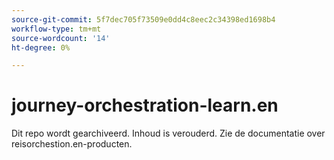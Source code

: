 ```yaml
---
source-git-commit: 5f7dec705f73509e0dd4c8eec2c34398ed1698b4
workflow-type: tm+mt
source-wordcount: '14'
ht-degree: 0%

---
```

# journey-orchestration-learn.en

Dit repo wordt gearchiveerd. Inhoud is verouderd. Zie de documentatie over reisorchestion.en-producten.
